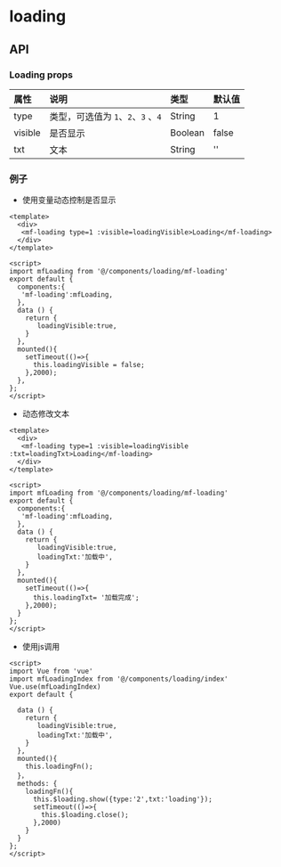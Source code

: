 # loading

## API

### Loading props

| 属性         | 说明                                                         | 类型             | 默认值 |
| :----------- | :----------------------------------------------------------- | :--------------- | :----- |
| type| 类型，可选值为 `1`、`2`、`3` 、`4`| String           | 1   |
| visible| 是否显示                                         | Boolean          | false  |
| txt| 文本                               | String           | ''|


### 例子
* 使用变量动态控制是否显示
````vue
<template>
  <div>
   <mf-loading type=1 :visible=loadingVisible>Loading</mf-loading>
  </div>
</template>

<script>
import mfLoading from '@/components/loading/mf-loading'
export default {
  components:{
   'mf-loading':mfLoading,
  },
  data () {
    return {
       loadingVisible:true,
    }
  },
  mounted(){
    setTimeout(()=>{
      this.loadingVisible = false;
    },2000);
  },
};
</script>
````
* 动态修改文本
````vue
<template>
  <div>
   <mf-loading type=1 :visible=loadingVisible :txt=loadingTxt>Loading</mf-loading>
  </div>
</template>

<script>
import mfLoading from '@/components/loading/mf-loading'
export default {
  components:{
   'mf-loading':mfLoading,
  },
  data () {
    return {
       loadingVisible:true,
       loadingTxt:'加载中',
    }
  },
  mounted(){
    setTimeout(()=>{
      this.loadingTxt= '加载完成';
    },2000);
  }
};
</script>
````
* 使用js调用
````vue
<script>
import Vue from 'vue'
import mfLoadingIndex from '@/components/loading/index'
Vue.use(mfLoadingIndex)
export default {

  data () {
    return {
       loadingVisible:true,
       loadingTxt:'加载中',
    }
  },
  mounted(){
    this.loadingFn();
  }，
  methods: {
    loadingFn(){
      this.$loading.show({type:'2',txt:'loading'});
      setTimeout(()=>{
        this.$loading.close();
      },2000)
    }
  }
};
</script>
````


